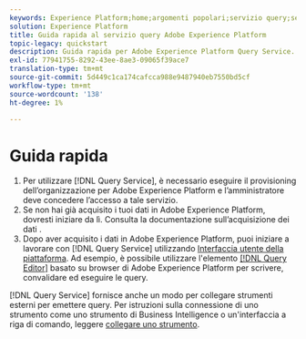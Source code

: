 ```yaml
---
keywords: Experience Platform;home;argomenti popolari;servizio query;servizio query;query
solution: Experience Platform
title: Guida rapida al servizio query Adobe Experience Platform
topic-legacy: quickstart
description: Guida rapida per Adobe Experience Platform Query Service.
exl-id: 77941755-8292-43ee-8ae3-09065f39ace7
translation-type: tm+mt
source-git-commit: 5d449c1ca174cafcca988e9487940eb7550bd5cf
workflow-type: tm+mt
source-wordcount: '138'
ht-degree: 1%

---
```


# Guida rapida

1. Per utilizzare [!DNL Query Service], è necessario eseguire il provisioning dell’organizzazione per Adobe Experience Platform e l’amministratore deve concedere l’accesso a tale servizio.
2. Se non hai già acquisito i tuoi dati in Adobe Experience Platform, dovresti iniziare da lì. Consulta la documentazione sull’acquisizione dei dati .
3. Dopo aver acquisito i dati in Adobe Experience Platform, puoi iniziare a lavorare con [!DNL Query Service] utilizzando [Interfaccia utente della piattaforma](ui/overview.md). Ad esempio, è possibile utilizzare l&#39;elemento [[!DNL Query Editor]](ui/user-guide.md) basato su browser di Adobe Experience Platform per scrivere, convalidare ed eseguire le query.


[!DNL Query Service] fornisce anche un modo per collegare strumenti esterni per emettere query. Per istruzioni sulla connessione di uno strumento come uno strumento di Business Intelligence o un&#39;interfaccia a riga di comando, leggere [collegare uno strumento](clients/overview.md).
